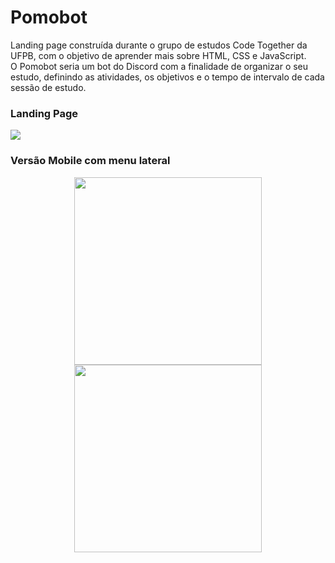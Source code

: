 # Pomobot
Landing page construída durante o grupo de estudos Code Together da UFPB, com o objetivo de aprender mais sobre HTML, CSS e JavaScript.<br>
O Pomobot seria um bot do Discord com a finalidade de organizar o seu estudo, definindo as atividades, os objetivos e o tempo de intervalo de cada sessão de estudo.

### Landing Page
<div>
<img src = "https://user-images.githubusercontent.com/91560661/175795984-a38b9b2b-0fab-428c-b6a9-6580ee632f45.png">
</div>

### Versão Mobile com menu lateral
<div align = center>
<img width = "300" hspace = "20" src = "https://user-images.githubusercontent.com/91560661/175795987-7e522922-6c94-4175-ba34-2faef88b7ed4.png" >
<img width = "300" src = "https://user-images.githubusercontent.com/91560661/175795991-f4e15711-862b-4b83-a487-8e7f768365da.png">
</div>



